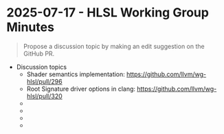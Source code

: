 # 2025-07-17 - HLSL Working Group Minutes

> Propose a discussion topic by making an edit suggestion on the GitHub PR.

* Discussion topics
  * Shader semantics implementation: https://github.com/llvm/wg-hlsl/pull/296
  * Root Signature driver options in clang: https://github.com/llvm/wg-hlsl/pull/320
  * <placeholder topic>
  * <placeholder topic>
  * <placeholder topic>
  * <placeholder topic>